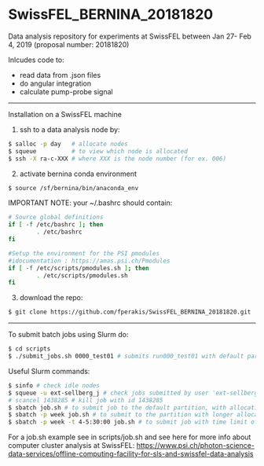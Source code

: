 # SwissFEL_BERNINA_20181820

Data analysis repository for experiments at SwissFEL between Jan 27- Feb 4, 2019 (proposal number: 20181820)

Inlcudes code to:
- read data from .json files
- do angular integration
- calculate pump-probe signal

-----------------------------
Installation on a SwissFEL machine
1) ssh to a data analysis node by:
```bash
$ salloc -p day   # allocate nodes
$ squeue          # to view which node is allocated
$ ssh -X ra-c-XXX # where XXX is the node number (for ex. 006)
```

2) activate bernina conda environment
```bash
$ source /sf/bernina/bin/anaconda_env
```

IMPORTANT NOTE: your ~/.bashrc should contain:

```bash
# Source global definitions
if [ -f /etc/bashrc ]; then
        . /etc/bashrc
fi

#Setup the environment for the PSI pmodules
#idocumentation : https://amas.psi.ch/Pmodules
if [ -f /etc/scripts/pmodules.sh ]; then
        . /etc/scripts/pmodules.sh
fi
```
 

3) download the repo:

```bash
$ git clone https://github.com/fperakis/SwissFEL_BERNINA_20181820.git
```


-----------------------------
To submit batch jobs using Slurm do:

```bash
$ cd scripts
$ ./submit_jobs.sh 0000_test01 # submits run000_test01 with default parameters
```

Useful Slurm commands:

```bash
$ sinfo # check idle nodes
$ squeue -u ext-sellberg_j # check jobs submitted by user 'ext-sellberg_j'
# scancel 1438285 # kill job with id 1438285
$ sbatch job.sh # to submit job to the default partition, with allocation time of 1 hour
$ sbatch -p week job.sh # to submit to the partition with longer allocation time (2 days if not specified)
$ sbatch -p week -t 4-5:30:00 job.sh # to submit job with time limit of 4 days, 5 hours and 30 minutes (max. allowed time limit is 8 days)
```
 
For a job.sh example see in scripts/job.sh
and see here for more info about computer cluster analysis at SwissFEL:
https://www.psi.ch/photon-science-data-services/offline-computing-facility-for-sls-and-swissfel-data-analysis
